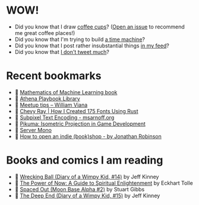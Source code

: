 # WOW!

- Did you know that I draw [coffee cups](https://papercups.mamuso.net/)? ([Open an issue](https://github.com/mamuso/papercups/issues) to recommend me great coffee places!)
- Did you know that I'm trying to build [a time machine](https://github.com/mamuso/fluxcapacitor)?
- Did you know that I post rather insubstantial things [in my feed](https://feed.mamuso.net/)?
- Did you know that [I don't tweet much](https://twitter.com/mamuso)?

# Recent bookmarks

- 👀 [Mathematics of Machine Learning book](https://tivadardanka.com/books/mathematics-of-machine-learning)
- 👀 [Athena Playbook Library](https://playbooks.athena.com/)
- 👀 [Meetup tips – William Viana](https://williamviana.blog/2024/08/12/meetup-tips/)
- 👀 [Chevy Ray | How I Created 175 Fonts Using Rust](https://chevyray.dev/blog/creating-175-fonts/)
- 👀 [Subpixel Text Encoding - msarnoff.org](https://www.msarnoff.org/millitext/)
- 👀 [Pikuma: Isometric Projection in Game Development](https://pikuma.com/blog/isometric-projection-in-games)
- 👀 [Server Mono](https://servermono.com/)
- 👀 [How to open an indie (book)shop - by Jonathan Robinson](https://indieshops.substack.com/p/how-to-open-an-indie-bookshop)


# Books and comics I am reading

- 📘 [Wrecking Ball (Diary of a Wimpy Kid, #14)](https://www.goodreads.com/book/show/44091234) by Jeff Kinney
- 📘 [The Power of Now: A Guide to Spiritual Enlightenment](https://www.goodreads.com/book/show/6512869) by Eckhart Tolle
- 📘 [Spaced Out (Moon Base Alpha #2)](https://www.goodreads.com/book/show/26022750) by Stuart Gibbs
- 📘 [The Deep End (Diary of a Wimpy Kid, #15)](https://www.goodreads.com/book/show/51468119) by Jeff Kinney


